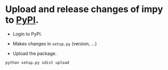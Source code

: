 # Upload and release changes of impy to [PyPI](https://pypi.python.org/pypi).


* Login to PyPI.

* Makes changes in `setup.py` (version, ...)

* Upload the package.

```
python setup.py sdist upload
```
